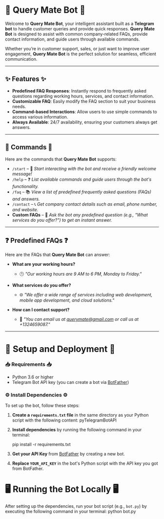# 🌟 **Query Mate Bot** 🌟

Welcome to **Query Mate Bot**, your intelligent assistant built as a **Telegram bot** to handle customer queries and provide quick responses. **Query Mate Bot** is designed to assist with common company-related FAQs, provide contact information, and guide users through available commands.

Whether you’re in customer support, sales, or just want to improve user engagement, **Query Mate Bot** is the perfect solution for seamless, efficient communication.

---

## ✨ **Features** ✨

- **Predefined FAQ Responses**: Instantly respond to frequently asked questions regarding working hours, services, and contact information.
- **Customizable FAQ**: Easily modify the FAQ section to suit your business needs.
- **Command-based Interactions**: Allow users to use simple commands to access various information.
- **Always Available**: 24/7 availability, ensuring your customers always get answers.

---

## 📝 **Commands** 📝

Here are the commands that **Query Mate Bot** supports:

- `/start` – 🌟 *Start interacting with the bot and receive a friendly welcome message!*
- `/help` – ❓ *List available commands and guide users through the bot's functionality.*
- `/faq` – 📚 *View a list of predefined frequently asked questions (FAQs) and answers.*
- `/contact` – 📞 *Get company contact details such as email, phone number, and website.*
- **Custom FAQs** – 🧠 *Ask the bot any predefined question (e.g., "What services do you offer?") to get an instant answer.*

---

## ❓ **Predefined FAQs** ❓

Here are the FAQs that **Query Mate Bot** can answer:

- **What are your working hours?**
  - 🕒 *"Our working hours are 9 AM to 6 PM, Monday to Friday."*
  
- **What services do you offer?**
  - 🌐 *"We offer a wide range of services including web development, mobile app development, and cloud solutions."*
  
- **How can I contact support?**
  - 📧 *"You can email us at  querymate@gmail.com or call us at +1324659087."*

---

# 🚀 **Setup and Deployment** 🚀

### **📥 Requirements 📥**
- Python 3.6 or higher
- Telegram Bot API key (you can create a bot via [BotFather](https://core.telegram.org/bots#botfather))

### **⚙️ Install Dependencies ⚙️**
To set up the bot, follow these steps:

1. **Create a `requirements.txt` file** in the same directory as your Python script with the following content:
    pyTelegramBotAPI

2. **Install dependencies** by running the following command in your terminal:
   
    pip install -r requirements.txt

3. **Get your API Key** from [BotFather](https://core.telegram.org/bots#botfather) by creating a new bot.

4. **Replace `YOUR_API_KEY`** in the bot's Python script with the API key you got from BotFather.

# 🖥️ **Running the Bot Locally** 🖥️

After setting up the dependencies, run your bot script (e.g., `bot.py`) by executing the following command in your terminal:
python bot.py

